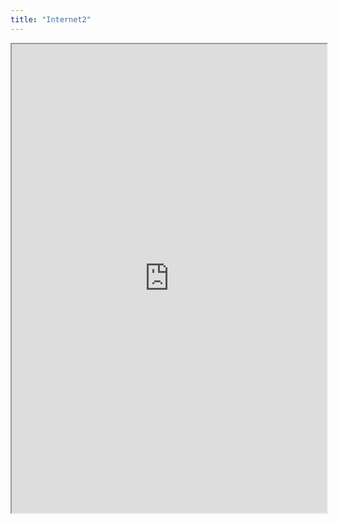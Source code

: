 ```yaml
---
title: "Internet2"
---
```




<iframe height="750" width="100%" src="https://ewelton.github.io/ktest/wiki.html#Internet2"></iframe>
